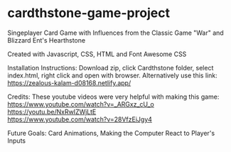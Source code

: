 
# cardthstone-game-project
Singeplayer Card Game with Influences from the Classic Game "War" and Blizzard Ent's Hearthstone

Created with Javascript, CSS, HTML and Font Awesome CSS

Installation Instructions:
Download zip, click Cardthstone folder, select index.html, right click and open with browser.
Alternatively use this link: https://zealous-kalam-d08168.netlify.app/

Credits:
These youtube videos were very helpful with making this game:
<br>
https://www.youtube.com/watch?v=_ARGxz_cU_o
<br>
https://youtu.be/NxRwIZWjLtE
<br>
https://www.youtube.com/watch?v=28VfzEiJgy4

Future Goals:
Card Animations, Making the Computer React to Player's Inputs

